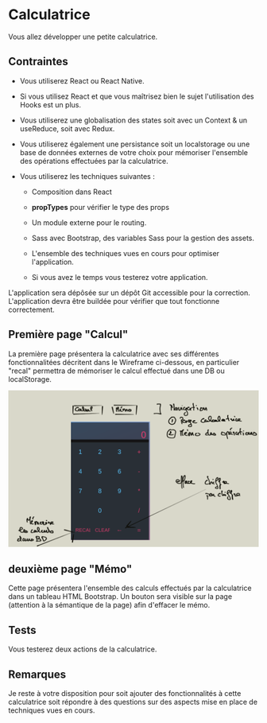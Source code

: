 # Calculatrice

Vous allez développer une petite calculatrice.

## Contraintes

- Vous utiliserez React ou React Native.

- Si vous utilisez React et que vous maîtrisez bien le sujet l'utilisation des Hooks est un plus.

- Vous utiliserez une globalisation des states soit avec un Context & un useReduce, soit avec Redux.

- Vous utiliserez également une persistance soit un localstorage ou une base de données externes de votre choix pour mémoriser l'ensemble des opérations effectuées par la calculatrice.

- Vous utiliserez les techniques suivantes :

    - Composition dans React

    - **propTypes** pour vérifier le type des props

    - Un module externe pour le routing.

    - Sass avec Bootstrap, des variables Sass pour la gestion des assets.

    - L'ensemble des techniques vues en cours pour optimiser l'application.

    - Si vous avez le temps vous testerez votre application.

L'application sera dépôsée sur un dépôt Git accessible pour la correction. L'application devra être buildée pour vérifier que tout fonctionne correctement.

## Première page "Calcul"

La première page présentera la calculatrice avec ses différentes fonctionnalitées décritent dans le Wireframe ci-dessous, en particulier "recal" permettra de mémoriser le calcul effectué dans une DB ou localStorage.

![calculatrice](images/calculatrice.png)

## deuxième page "Mémo"

Cette page présentera l'ensemble des calculs effectués par la calculatrice dans un tableau HTML Bootstrap. Un bouton sera visible sur la page (attention à la sémantique de la page) afin d'effacer le mémo.

## Tests

Vous testerez deux actions de la calculatrice.

## Remarques

Je reste à votre disposition pour soit ajouter des fonctionnalités à cette calculatrice soit répondre à des questions sur des aspects mise en place de techniques vues en cours.
